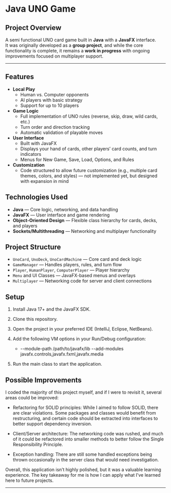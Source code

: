 # Java UNO Game
## Project Overview
A semi functional UNO card game built in **Java** with a **JavaFX** interface.  
It was originally developed as a **group project**, and while the core functionality is complete, it remains a **work in progress** with ongoing improvements focused on multiplayer support.

---

## Features

- **Local Play**
  - Human vs. Computer opponents
  - AI players with basic strategy
  - Support for up to 10 players
- **Game Logic**
  - Full implementation of UNO rules (reverse, skip, draw, wild cards, etc.)
  - Turn order and direction tracking
  - Automatic validation of playable moves
- **User Interface**
  - Built with JavaFX
  - Displays your hand of cards, other players’ card counts, and turn indicators
  - Menus for New Game, Save, Load, Options, and Rules
- **Customization**
  - Code structured to allow future customization (e.g., multiple card themes, colors, and styles) — not implemented yet, but designed with expansion in mind

## Technologies Used

- **Java** — Core logic, networking, and data handling
- **JavaFX** — User interface and game rendering
- **Object-Oriented Design** — Flexible class hierarchy for cards, decks, and players
- **Sockets/Multithreading** — Networking and multiplayer functionality

## Project Structure

- `UnoCard`, `UnoDeck`, `UnoCardMachine` — Core card and deck logic
- `GameManager` — Handles players, rules, and turn flow
- `Player`, `HumanPlayer`, `ComputerPlayer` — Player hierarchy
- `Menu` and UI Classes — JavaFX-based menus and overlays
- `Multiplayer` — Networking code for server and client connections

## Setup

1. Install Java 17+ and the JavaFX SDK.

2. Clone this repository.

3. Open the project in your preferred IDE (IntelliJ, Eclipse, NetBeans).

4. Add the following VM options in your Run/Debug configuration:
   - --module-path /path/to/javafx/lib --add-modules javafx.controls,javafx.fxml,javafx.media

6. Run the main class to start the application.

## Possible Improvements
I coded the majority of this project myself, and if I were to revisit it, several areas could be improved:

- Refactoring for SOLID principles: While I aimed to follow SOLID, there are clear violations. Some packages and classes would benefit from restructuring, and certain code should be extracted into interfaces to better support dependency inversion.

- Client/Server architecture: The networking code was rushed, and much of it could be refactored into smaller methods to better follow the Single Responsibility Principle.

- Exception handling: There are still some handled exceptions being thrown occasionally in the server class that would need investigation.

Overall, this application isn’t highly polished, but it was a valuable learning experience. The key takeaway for me is how I can apply what I’ve learned here to future projects.

---
